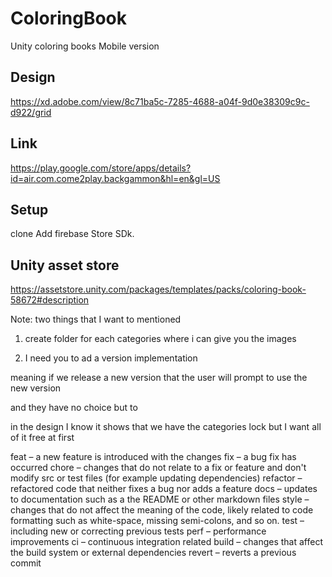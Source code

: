 # ColoringBook
Unity coloring books Mobile version 

## Design
https://xd.adobe.com/view/8c71ba5c-7285-4688-a04f-9d0e38309c9c-d922/grid

## Link
https://play.google.com/store/apps/details?id=air.com.come2play.backgammon&hl=en&gl=US


## Setup

clone
Add firebase Store SDk.



## Unity asset store
https://assetstore.unity.com/packages/templates/packs/coloring-book-58672#description


Note:
two things that I want to mentioned

1) create folder for each categories where i can give you the images

2) I need you to ad a version implementation

meaning if we release a new version that the user will prompt to use the new version

and they have no choice but to

in the design I know it shows that we have the categories lock but I want all of it free at first


feat – a new feature is introduced with the changes
fix – a bug fix has occurred
chore – changes that do not relate to a fix or feature and don't modify src or test files (for example updating dependencies)
refactor – refactored code that neither fixes a bug nor adds a feature
docs – updates to documentation such as a the README or other markdown files
style – changes that do not affect the meaning of the code, likely related to code formatting such as white-space, missing semi-colons, and so on.
test – including new or correcting previous tests
perf – performance improvements
ci – continuous integration related
build – changes that affect the build system or external dependencies
revert – reverts a previous commit
